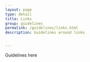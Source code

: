 ```yaml
---
layout: page
type: detail
title: Links
group: guidelines
permalink: /guidelines/links.html
description: Guidelines around links


---
```


Guidelines here
